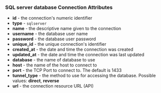 ### SQL server database Connection Attributes

* **id** - the connection's numeric identifier
* **type** - `sqlserver`
* **name** - the descriptive name given to the connection
* **username** - the database user name
* **password** - the database user password
* **unique_id** - the unique connection's identifier
* **created_at** - the date and time the connection was created
* **updated_at** - the date and time the connection was last updated
* **database** - the name of database to use
* **host** - the name of the host to connect to
* **port** - the TCP Port to connect to. The default is 1433
* **tunnel_type** - the method to use for accessing the database. Possible values: **direct**, **reverse**
* **url** - the connection resource URL (API)
